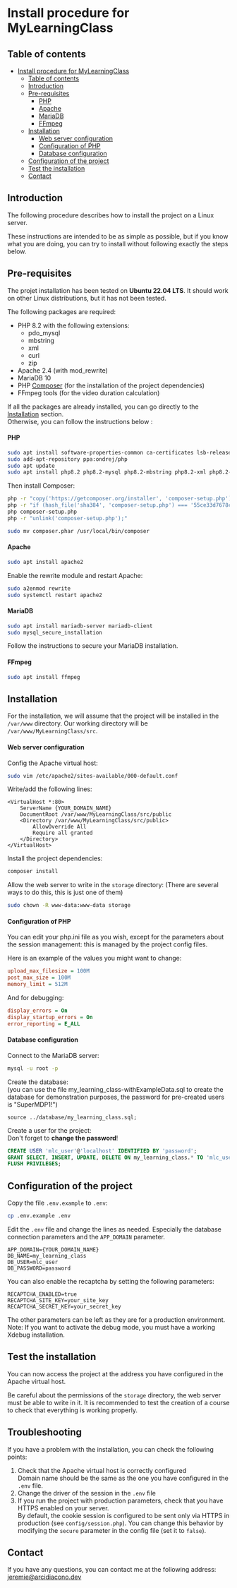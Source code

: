 # Install procedure for MyLearningClass

## Table of contents

<!-- TOC -->
* [Install procedure for MyLearningClass](#install-procedure-for-mylearningclass)
    * [Table of contents](#table-of-contents)
    * [Introduction](#introduction)
    * [Pre-requisites](#pre-requisites)
        * [PHP](#php)
        * [Apache](#apache)
        * [MariaDB](#mariadb)
        * [FFmpeg](#ffmpeg)
    * [Installation](#installation)
        * [Web server configuration](#web-server-configuration)
        * [Configuration of PHP](#configuration-of-php)
        * [Database configuration](#database-configuration)
    * [Configuration of the project](#configuration-of-the-project)
    * [Test the installation](#test-the-installation)
    * [Contact](#contact)
<!-- TOC -->

## Introduction

The following procedure describes how to install the project on a Linux server.

These instructions are intended to be as simple as possible, but if you know what you are doing,
you can try to install without following exactly the steps below.

## Pre-requisites

The projet installation has been tested on <b>Ubuntu 22.04 LTS</b>.
It should work on other Linux distributions, but it has not been tested.

The following packages are required:

- PHP 8.2 with the following extensions:
    - pdo_mysql
    - mbstring
    - xml
    - curl
    - zip
- Apache 2.4 (with mod_rewrite)
- MariaDB 10
- PHP [Composer](https://getcomposer.org/download/) (for the installation of the project dependencies)
- FFmpeg tools (for the video duration calculation)

If all the packages are already installed, you can go directly to the [Installation](#installation) section.<br>
Otherwise, you can follow the instructions below :

#### PHP

```bash
sudo apt install software-properties-common ca-certificates lsb-release apt-transport-https 
sudo add-apt-repository ppa:ondrej/php
sudo apt update 
sudo apt install php8.2 php8.2-mysql php8.2-mbstring php8.2-xml php8.2-curl php8.2-zip
```

Then install Composer:

```bash
php -r "copy('https://getcomposer.org/installer', 'composer-setup.php');"
php -r "if (hash_file('sha384', 'composer-setup.php') === '55ce33d7678c5a611085589f1f3ddf8b3c52d662cd01d4ba75c0ee0459970c2200a51f492d557530c71c15d8dba01eae') { echo 'Installer verified'; } else { echo 'Installer corrupt'; unlink('composer-setup.php'); } echo PHP_EOL;"
php composer-setup.php
php -r "unlink('composer-setup.php');"

sudo mv composer.phar /usr/local/bin/composer
```

#### Apache

```bash
sudo apt install apache2
```

Enable the rewrite module and restart Apache:

```bash
sudo a2enmod rewrite
sudo systemctl restart apache2
```

#### MariaDB

```bash
sudo apt install mariadb-server mariadb-client
sudo mysql_secure_installation
```

Follow the instructions to secure your MariaDB installation.

#### FFmpeg

```bash
sudo apt install ffmpeg
```

## Installation

For the installation, we will assume that the project will be installed in the `/var/www` directory.
Our working directory will be `/var/www/MyLearningClass/src`.

#### Web server configuration

Config the Apache virtual host:

```bash
sudo vim /etc/apache2/sites-available/000-default.conf
```

Write/add the following lines:

```
<VirtualHost *:80>
    ServerName {YOUR_DOMAIN_NAME}
    DocumentRoot /var/www/MyLearningClass/src/public
    <Directory /var/www/MyLearningClass/src/public>
        AllowOverride All
        Require all granted
    </Directory>
</VirtualHost>
```

Install the project dependencies:

```bash
composer install
```

Allow the web server to write in the `storage` directory:
(There are several ways to do this, this is just one of them)

```bash
sudo chown -R www-data:www-data storage
```

#### Configuration of PHP

You can edit your php.ini file as you wish, except for the parameters about the session management: this is managed by the project config files.

Here is an example of the values you might want to change:

```ini
upload_max_filesize = 100M
post_max_size = 100M
memory_limit = 512M
```

And for debugging:

```ini
display_errors = On
display_startup_errors = On
error_reporting = E_ALL
```

#### Database configuration

Connect to the MariaDB server:

```bash
mysql -u root -p
```

Create the database:<br>
(you can use the file my_learning_class-withExampleData.sql to create the database for demonstration purposes,
the password for pre-created users is
"SuperMDP1!")

```
source ../database/my_learning_class.sql;
```

Create a user for the project:<br>
Don't forget to <b>change the password</b>!

```sql
CREATE USER 'mlc_user'@'localhost' IDENTIFIED BY 'password';
GRANT SELECT, INSERT, UPDATE, DELETE ON my_learning_class.* TO 'mlc_user'@'localhost';
FLUSH PRIVILEGES;
```

## Configuration of the project

Copy the file `.env.example` to `.env`:

```bash
cp .env.example .env
```

Edit the `.env` file and change the lines as needed.
Especially the database connection parameters and the `APP_DOMAIN` parameter.

```
APP_DOMAIN={YOUR_DOMAIN_NAME}
DB_NAME=my_learning_class
DB_USER=mlc_user
DB_PASSWORD=password
```

You can also enable the recaptcha by setting the following parameters:

```
RECAPTCHA_ENABLED=true
RECAPTCHA_SITE_KEY=your_site_key
RECAPTCHA_SECRET_KEY=your_secret_key
```

The other parameters can be left as they are for a production environment.
Note: If you want to activate the debug mode, you must have a working Xdebug installation.

## Test the installation

You can now access the project at the address you have configured in the Apache virtual host.

Be careful about the permissions of the `storage` directory, the web server must be able to write in it.
It is recommended to test the creation of a course to check that everything is working properly.

## Troubleshooting

If you have a problem with the installation, you can check the following points:
1. Check that the Apache virtual host is correctly configured<br>
   Domain name should be the same as the one you have configured in the `.env` file.
2. Change the driver of the session in the `.env` file
3. If you run the project with production parameters, check that you have HTTPS enabled on your server.<br>
   By default, the cookie session is configured to be sent only via HTTPS in production (see `config/session.php`).
   You can change this behavior by modifying the `secure` parameter in the config file (set it to `false`).

## Contact

If you have any questions, you can contact me at the following address: [jeremie@arcidiacono.dev](mailto:jeremie@arcidiacono.dev)
